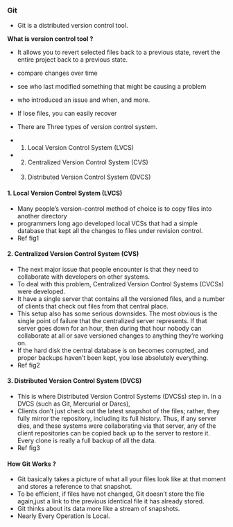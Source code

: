 ### Git
- Git is a distributed version control tool.

**What is version control tool ?**
- It allows you to revert selected files back to a previous state, revert the entire project back to a previous state.
-  compare changes over time
-   see who last modified something that might be causing a problem
- who introduced an issue and when, and more.
- If lose files, you can easily recover

- There are Three types of version control system.
- 1. Local Version Control System (LVCS)
- 2. Centralized Version Control System (CVS)
- 3. Distributed Version Control System (DVCS)

#### 1. Local Version Control System (LVCS)
- Many people’s version-control method of choice is to copy files into another directory
- programmers long ago developed local VCSs that had a simple database that
kept all the changes to files under revision control.
- Ref fig1

#### 2. Centralized Version Control System (CVS)
- The next major issue that people encounter is that they need to collaborate with developers on other systems. 
- To deal with this problem, Centralized Version Control Systems (CVCSs) were developed.
- It have a single server that contains all the versioned files, and a number of clients that check out files from that central place.
- This setup also has some serious downsides. The most obvious is the single point of failure that the centralized server represents. If that server goes down for an hour, then during that hour nobody can collaborate at all or save versioned changes to anything they’re working on.
- If the hard disk the central database is on becomes corrupted, and proper backups haven’t been kept, you lose
absolutely everything.
- Ref fig2

#### 3. Distributed Version Control System (DVCS)
- This is where Distributed Version Control Systems (DVCSs) step in. In a DVCS (such as Git, Mercurial or Darcs), 
- Clients don’t just check out the latest snapshot of the files; rather, they fully mirror the repository, including its full history. Thus, if any server dies, and these systems were collaborating via that server, any of the client repositories can be copied back up to the server to restore it. Every
clone is really a full backup of all the data.
- Ref fig3

#### How Git Works ?
- Git basically takes a picture of what all your files look like at that moment and stores a reference to that snapshot. 
- To be efficient, if files have not changed, Git doesn’t store the file again,just a link to the previous identical file it has already stored.
- Git thinks about its data more like a stream of snapshots.
- Nearly Every Operation Is Local.

